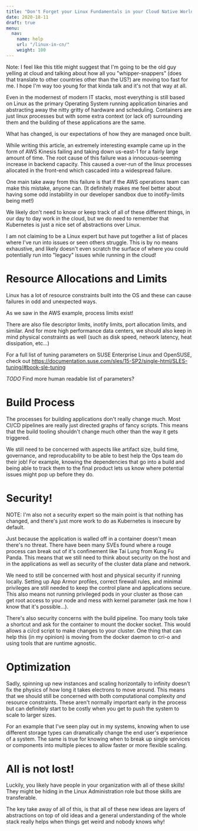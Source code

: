 ```yaml
---
title: "Don't Forget your Linux Fundamentals in your Cloud Native World"
date: 2020-18-11
draft: true
menu:
  nav:
    name: help
    url: "/linux-in-cn/"
    weight: 100
---
```


Note: I feel like this title might suggest that I'm going to be the old guy yelling at cloud and talking about how all you "whipper-snappers" (does that translate to other countries other than the US?) are moving too fast for me. I hope I'm way too young for that kinda talk and it's not that way at all. 

Even in the modernest of modern IT stacks, most everything is still based on Linux as the primary Operating System running application binaries and abstracting away the nitty gritty of hardware and scheduling. Containers are just linux processes but with some extra context (or lack of) surrounding them and the building of these applications are the same. 

What has changed, is our expectations of how they are managed once built. 


While writing this article, an extremely interesting example came up in the form of AWS Kinesis failing and taking down us-east-1 for a fairly large amount of time. The root cause of this failure was a innocuous-seeming increase in backend capacity. This caused a over-run of the linux processes allocated in the front-end which cascaded into a widespread failure. 

One main take away from this failure is that if the AWS operations team can make this mistake, anyone can. (It definitely makes me feel better about having some odd instability in our developer sandbox due to inotify-limits being met!)


We likely don't need to know or keep track of all of these different things, in our day to day work in the cloud, but we do need to remember that Kubernetes is just a nice set of abstractions over Linux. 


I am not claiming to be a Linux expert but have put together a list of places where I've run into issues or seen others struggle. This is by no means exhaustive, and likely doesn't even scratch the surface of where you could potentially run into "legacy" issues while running in the cloud! 



# Resource Allocations and Limits

Linux has a lot of resource constraints built into the OS and these can cause failures in odd and unexpected ways.

As we saw in the AWS example, process limits exist!

There are also file descriptor limits, inotify limits, port allocation limits, and similar. And for more high performance data centers, we should also keep in mind physical constraints as well (such as disk speed, network latency, heat dissipation, etc...)

For a full list of tuning parameters on SUSE Enterprise Linux and OpenSUSE, check out https://documentation.suse.com/sles/15-SP2/single-html/SLES-tuning/#book-sle-tuning

*TODO* Find more human readable list of parameters?

# Build Process

The processes for building applications don't really change much. Most CI/CD pipelines are really just directed graphs of fancy scripts. This means that the build tooling shouldn't change much other than the way it gets triggered.

We still need to be concerned with aspects like artifact size, build time, governance, and reproducability to be able to best help the Ops team do their job! For example, knowing the dependencies that go into a build and being able to track them to the final product lets us know where potential issues might pop up before they do.


# Security! 

NOTE: I'm also not a security expert so the main point is that nothing has changed, and there's just more work to do as Kubernetes is insecure by default. 

Just because the application is walled off in a container doesn't mean there's no threat. There have been many SVEs found where a rouge process can break out of it's confinement like Tai Lung from Kung Fu Panda. This means that we still need to think about security on the host and in the applications as well as security of the cluster data plane and network. 

We need to still be concerned with host and physical security if running locally. Setting up App Armor profiles, correct firewall rules, and minimal privileges are still needed to keep the control plane and applications secure. This also means not running privileged pods in your cluster as those can get root access to your node and mess with kernel parameter (ask me how I know that it's possible...). 

There's also security concerns with the build pipeline. Too many tools take a shortcut and ask for the container to mount the docker socket. This would allows a ci/cd script to make changes to your cluster. One thing that can help this (in my opinion) is moving from the docker daemon to cri-o and using tools that are runtime agnostic.

# Optimization

Sadly, spinning up new instances and scaling horizontally to infinity doesn't fix the physics of how long it takes electrons to move around. This means that we should still be concerned with both computational complexity *and* resource constraints. These aren't normally important early in the process but can definitely start to be costly when you get to push the system to scale to larger sizes.

For an example that I've seen play out in my systems, knowing when to use different storage types can dramatically change the end user's experience of a system. The same is true for knowing when to break up single services or components into multiple pieces to allow faster or more flexible scaling.



# All is not lost!

Luckily, you likely have people in your organization with all of these skills! They might be hiding in the Linux Administration role but those skills are transferable. 

The key take away of all of this, is that all of these new ideas are layers of abstractions on top of old ideas and a general understanding of the whole stack really helps when things get weird and nobody knows why!

